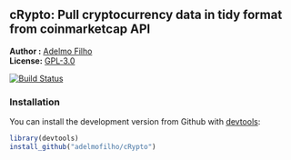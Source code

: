 cRypto: Pull cryptocurrency data in tidy format from coinmarketcap API
---------------

**Author :** [Adelmo Filho](http://adelmofilho.github.io/)<br/>
**License:** [GPL-3.0](https://opensource.org/licenses/GPL-3.0)

[![Build Status](https://api.travis-ci.org/adelmofilho/cRypto.svg?branch=master)](https://travis-ci.org/adelmofilho/cRypto)

### Installation

You can install the development version from Github with [devtools](https://github.com/hadley/devtools):

```r
library(devtools)
install_github("adelmofilho/cRypto")
```


